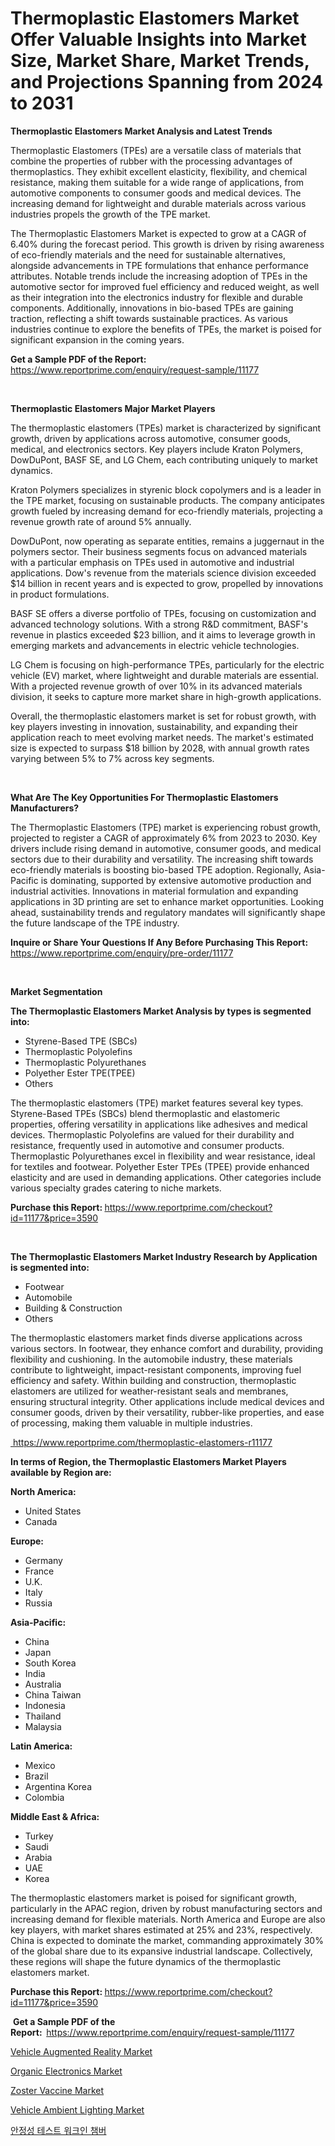 <p><h1>Thermoplastic Elastomers Market Offer Valuable Insights into Market Size, Market Share, Market Trends, and Projections Spanning from 2024 to 2031</h1></p><p><strong>Thermoplastic Elastomers Market Analysis and Latest Trends</strong></p>
<p><p>Thermoplastic Elastomers (TPEs) are a versatile class of materials that combine the properties of rubber with the processing advantages of thermoplastics. They exhibit excellent elasticity, flexibility, and chemical resistance, making them suitable for a wide range of applications, from automotive components to consumer goods and medical devices. The increasing demand for lightweight and durable materials across various industries propels the growth of the TPE market.</p><p>The Thermoplastic Elastomers Market is expected to grow at a CAGR of 6.40% during the forecast period. This growth is driven by rising awareness of eco-friendly materials and the need for sustainable alternatives, alongside advancements in TPE formulations that enhance performance attributes. Notable trends include the increasing adoption of TPEs in the automotive sector for improved fuel efficiency and reduced weight, as well as their integration into the electronics industry for flexible and durable components. Additionally, innovations in bio-based TPEs are gaining traction, reflecting a shift towards sustainable practices. As various industries continue to explore the benefits of TPEs, the market is poised for significant expansion in the coming years.</p></p>
<p><strong>Get a Sample PDF of the Report:&nbsp;</strong> <a href="https://www.reportprime.com/enquiry/request-sample/11177">https://www.reportprime.com/enquiry/request-sample/11177</a></p>
<p>&nbsp;</p>
<p><strong>Thermoplastic Elastomers Major Market Players</strong></p>
<p><p>The thermoplastic elastomers (TPEs) market is characterized by significant growth, driven by applications across automotive, consumer goods, medical, and electronics sectors. Key players include Kraton Polymers, DowDuPont, BASF SE, and LG Chem, each contributing uniquely to market dynamics.</p><p>Kraton Polymers specializes in styrenic block copolymers and is a leader in the TPE market, focusing on sustainable products. The company anticipates growth fueled by increasing demand for eco-friendly materials, projecting a revenue growth rate of around 5% annually.</p><p>DowDuPont, now operating as separate entities, remains a juggernaut in the polymers sector. Their business segments focus on advanced materials with a particular emphasis on TPEs used in automotive and industrial applications. Dow's revenue from the materials science division exceeded $14 billion in recent years and is expected to grow, propelled by innovations in product formulations.</p><p>BASF SE offers a diverse portfolio of TPEs, focusing on customization and advanced technology solutions. With a strong R&D commitment, BASF's revenue in plastics exceeded $23 billion, and it aims to leverage growth in emerging markets and advancements in electric vehicle technologies.</p><p>LG Chem is focusing on high-performance TPEs, particularly for the electric vehicle (EV) market, where lightweight and durable materials are essential. With a projected revenue growth of over 10% in its advanced materials division, it seeks to capture more market share in high-growth applications.</p><p>Overall, the thermoplastic elastomers market is set for robust growth, with key players investing in innovation, sustainability, and expanding their application reach to meet evolving market needs. The market's estimated size is expected to surpass $18 billion by 2028, with annual growth rates varying between 5% to 7% across key segments.</p></p>
<p>&nbsp;</p>
<p><strong>What Are The Key Opportunities For Thermoplastic Elastomers Manufacturers?</strong></p>
<p><p>The Thermoplastic Elastomers (TPE) market is experiencing robust growth, projected to register a CAGR of approximately 6% from 2023 to 2030. Key drivers include rising demand in automotive, consumer goods, and medical sectors due to their durability and versatility. The increasing shift towards eco-friendly materials is boosting bio-based TPE adoption. Regionally, Asia-Pacific is dominating, supported by extensive automotive production and industrial activities. Innovations in material formulation and expanding applications in 3D printing are set to enhance market opportunities. Looking ahead, sustainability trends and regulatory mandates will significantly shape the future landscape of the TPE industry.</p></p>
<p><strong>Inquire or Share Your Questions If Any Before Purchasing This Report:</strong> <a href="https://www.reportprime.com/enquiry/pre-order/11177">https://www.reportprime.com/enquiry/pre-order/11177</a></p>
<p>&nbsp;</p>
<p><strong>Market Segmentation</strong></p>
<p><strong>The Thermoplastic Elastomers Market Analysis by types is segmented into:</strong></p>
<p><ul><li>Styrene-Based TPE (SBCs)</li><li>Thermoplastic Polyolefins</li><li>Thermoplastic Polyurethanes</li><li>Polyether Ester TPE(TPEE)</li><li>Others</li></ul></p>
<p><p>The thermoplastic elastomers (TPE) market features several key types. Styrene-Based TPEs (SBCs) blend thermoplastic and elastomeric properties, offering versatility in applications like adhesives and medical devices. Thermoplastic Polyolefins are valued for their durability and resistance, frequently used in automotive and consumer products. Thermoplastic Polyurethanes excel in flexibility and wear resistance, ideal for textiles and footwear. Polyether Ester TPEs (TPEE) provide enhanced elasticity and are used in demanding applications. Other categories include various specialty grades catering to niche markets.</p></p>
<p><strong>Purchase this Report:&nbsp;</strong><a href="https://www.reportprime.com/checkout?id=11177&price=3590">https://www.reportprime.com/checkout?id=11177&price=3590</a></p>
<p>&nbsp;</p>
<p><strong>The Thermoplastic Elastomers Market Industry Research by Application is segmented into:</strong></p>
<p><ul><li>Footwear</li><li>Automobile</li><li>Building & Construction</li><li>Others</li></ul></p>
<p><p>The thermoplastic elastomers market finds diverse applications across various sectors. In footwear, they enhance comfort and durability, providing flexibility and cushioning. In the automobile industry, these materials contribute to lightweight, impact-resistant components, improving fuel efficiency and safety. Within building and construction, thermoplastic elastomers are utilized for weather-resistant seals and membranes, ensuring structural integrity. Other applications include medical devices and consumer goods, driven by their versatility, rubber-like properties, and ease of processing, making them valuable in multiple industries.</p></p>
<p><a href="https://www.reportprime.com/thermoplastic-elastomers-r11177">&nbsp;https://www.reportprime.com/thermoplastic-elastomers-r11177</a></p>
<p><strong>In terms of Region, the Thermoplastic Elastomers Market Players available by Region are:</strong></p>
<p>
    <p> <strong> North America: </strong>
        <ul>
            <li>United States</li>
            <li>Canada</li>
        </ul>
        </p> 
    <p> <strong> Europe: </strong>
        <ul>
            <li>Germany</li>
            <li>France</li>
            <li>U.K.</li>
            <li>Italy</li>
            <li>Russia</li>
        </ul>
        </p> 
    <p> <strong> Asia-Pacific: </strong>
        <ul>
            <li>China</li>
            <li>Japan</li>
            <li>South Korea</li>
            <li>India</li>
            <li>Australia</li>
            <li>China Taiwan</li>
            <li>Indonesia</li>
            <li>Thailand</li>
            <li>Malaysia</li>
        </ul>
        </p> 
    <p> <strong> Latin America: </strong>
        <ul>
            <li>Mexico</li>
            <li>Brazil</li>
            <li>Argentina Korea</li>
            <li>Colombia</li>
        </ul>
        </p> 
    <p> <strong> Middle East & Africa: </strong>
        <ul>
            <li>Turkey</li>
            <li>Saudi</li>
            <li>Arabia</li>
            <li>UAE</li>
            <li>Korea</li>
        </ul>
    </p>
    </p>
<p><p>The thermoplastic elastomers market is poised for significant growth, particularly in the APAC region, driven by robust manufacturing sectors and increasing demand for flexible materials. North America and Europe are also key players, with market shares estimated at 25% and 23%, respectively. China is expected to dominate the market, commanding approximately 30% of the global share due to its expansive industrial landscape. Collectively, these regions will shape the future dynamics of the thermoplastic elastomers market.</p></p>
<p><strong>Purchase this Report: </strong><a href="https://www.reportprime.com/checkout?id=11177&price=3590">https://www.reportprime.com/checkout?id=11177&price=3590</a></p>
<p>&nbsp;<strong>Get a Sample PDF of the Report:&nbsp;&nbsp;</strong><a href="https://www.reportprime.com/enquiry/request-sample/11177">https://www.reportprime.com/enquiry/request-sample/11177</a></p>
<p><strong></strong></p>
<p><p><a href="https://medium.com/@arteedvaara9/the-growth-of-the-vehicle-augmented-reality-market-has-been-significant-driven-by-various-6d9c90d39be5">Vehicle Augmented Reality Market</a></p><p><a href="https://github.com/JubayerMia832/Market-Research-Report-List-1/blob/main/organic-electronics-market.md">Organic Electronics Market</a></p><p><a href="https://www.linkedin.com/pulse/market-forecast-global-zoster-vaccine-trends-impact-analysis-4taif?trackingId=DcJfzJgsQhC4wcEvOeq9Qg%3D%3D">Zoster Vaccine Market</a></p><p><a href="https://medium.com/@arteedvaara9/the-vehicle-ambient-lighting-market-decisions-are-mostly-driven-by-resource-optimization-and-e66c8e4387e1">Vehicle Ambient Lighting Market</a></p><p><a href="https://medium.com/@mark_mc_nulty87/%EA%B8%80%EB%A1%9C%EB%B2%8C-%EC%95%88%EC%A0%95%EC%84%B1-%EC%8B%9C%ED%97%98-%EC%9B%8C%ED%81%AC%EC%9D%B8-%EC%B1%94%EB%B2%84%EC%97%90-%EB%8C%80%ED%95%9C-%EA%B4%80%EC%A0%90-%EC%8B%9C%EC%9E%A5-%ED%8A%B8%EB%A0%8C%EB%93%9C-%EB%8F%84%EC%A0%84-%EA%B3%BC%EC%A0%9C-%EB%B0%8F-%EC%98%88%EC%B8%A1-2024-2031-1a0b84de01e0">안정성 테스트 워크인 챔버</a></p></p>